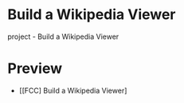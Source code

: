 # Build a Wikipedia Viewer

project - Build a Wikipedia Viewer

# Preview

  * [[FCC] Build a Wikipedia Viewer]
